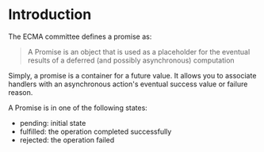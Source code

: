 # **Introduction**

The ECMA committee defines a promise as:

> A Promise is an object that is used as a placeholder for the eventual results of a deferred (and possibly asynchronous)
> computation

Simply, a promise is a container for a future value. It allows you to associate handlers with an asynchronous action's
eventual success value or failure reason.

A Promise is in one of the following states:

- pending: initial state
- fulfilled: the operation completed successfully
- rejected: the operation failed

